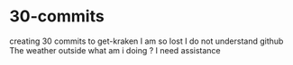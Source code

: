 # 30-commits
creating 30 commits to get-kraken
I am so lost
I do not understand github
The weather outside
what am i doing ?
I need assistance
